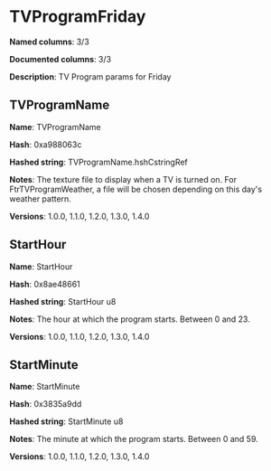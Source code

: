 # TVProgramFriday
**Named columns**: 3/3

**Documented columns**: 3/3

**Description**: TV Program params for Friday
## TVProgramName

**Name**: TVProgramName

**Hash**: 0xa988063c

**Hashed string**: TVProgramName.hshCstringRef

**Notes**: The texture file to display when a TV is turned on. For FtrTVProgramWeather, a file will be chosen depending on this day's weather pattern.

**Versions**: 1.0.0, 1.1.0, 1.2.0, 1.3.0, 1.4.0

## StartHour

**Name**: StartHour

**Hash**: 0x8ae48661

**Hashed string**: StartHour u8

**Notes**: The hour at which the program starts. Between 0 and 23.

**Versions**: 1.0.0, 1.1.0, 1.2.0, 1.3.0, 1.4.0

## StartMinute

**Name**: StartMinute

**Hash**: 0x3835a9dd

**Hashed string**: StartMinute u8

**Notes**: The minute at which the program starts. Between 0 and 59.

**Versions**: 1.0.0, 1.1.0, 1.2.0, 1.3.0, 1.4.0


